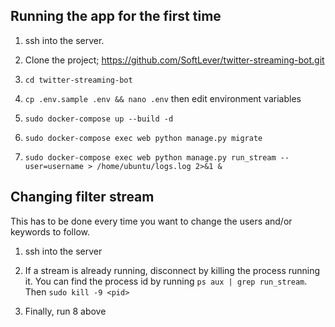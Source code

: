 ## Running the app for the first time

1. ssh into the server.

2. Clone the project; https://github.com/SoftLever/twitter-streaming-bot.git

3. `cd twitter-streaming-bot`

4. `cp .env.sample .env && nano .env` then edit environment variables

5. `sudo docker-compose up --build -d`

6. `sudo docker-compose exec web python manage.py migrate`

8. `sudo docker-compose exec web python manage.py run_stream --user=username > /home/ubuntu/logs.log 2>&1 &`


## Changing filter stream

This has to be done every time you want to change the users and/or keywords to follow.

1. ssh into the server

2. If a stream is already running, disconnect by killing the process running it. You can find the process id by running `ps aux | grep run_stream`. Then `sudo kill -9 <pid>`

3. Finally, run 8 above

